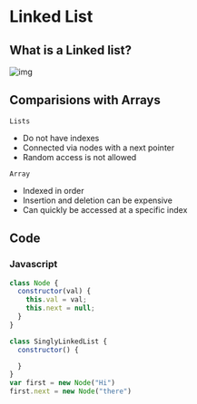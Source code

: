 # Linked List
## What is a Linked list?

![img](~@/img/Linkedlist.png)

## Comparisions with Arrays
`Lists`
- Do not have indexes
- Connected via nodes with a next pointer
- Random access is not allowed

`Array`
- Indexed in order
- Insertion and deletion can be expensive
- Can quickly be accessed at a specific index

## Code
### Javascript

```js
class Node {
  constructor(val) {
    this.val = val;
    this.next = null;
  }
}

class SinglyLinkedList {
  constructor() {

  }
}
var first = new Node("Hi")
first.next = new Node("there")
```
